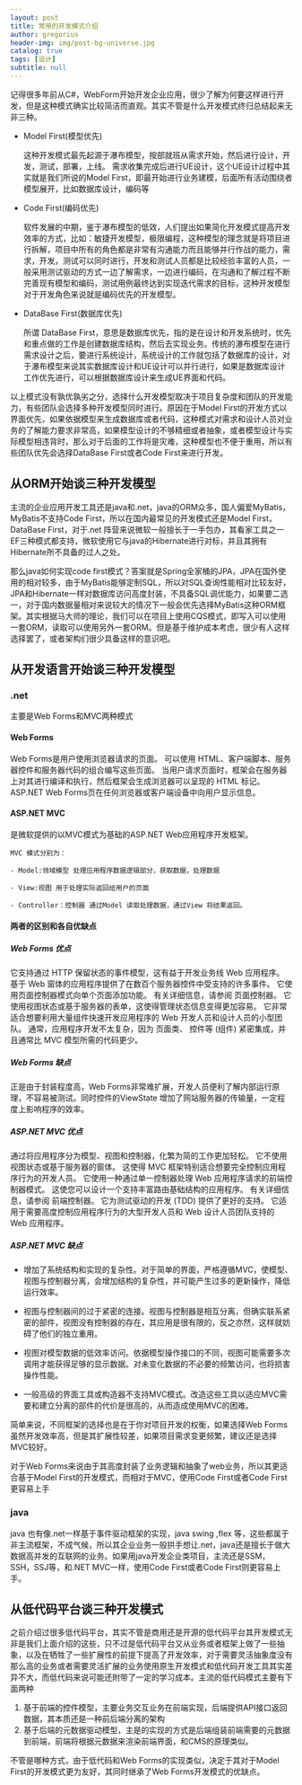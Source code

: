 ```yaml
---
layout: post
title: 常用的开发模式介绍
author: gregorius
header-img: img/post-bg-universe.jpg
catalog: true
tags: [设计]
subtitle: null
---
```


记得很多年前从C#，WebForm开始开发企业应用，很少了解为何要这样进行开发，但是这种模式确实比较简洁而直观。其实不管是什么开发模式终归总结起来无非三种。

- Model First(模型优先)
  
  这种开发模式最先起源于瀑布模型，按部就班从需求开始，然后进行设计，开发，测试，部署，上线。
  需求收集完成后进行UE设计，这个UE设计过程中其实就是我们所说的Model First，即最开始进行业务建模，后面所有活动围绕者模型展开，比如数据库设计，编码等

- Code First(编码优先)
  
  软件发展的中期，鉴于瀑布模型的低效，人们提出如果简化开发模式提高开发效率的方式，比如：敏捷开发模型，极限编程，这种模型的理念就是将项目进行拆解，项目中所有的角色都是非常有沟通能力而且能够并行作战的能力，需求，开发，测试可以同时进行，开发和测试人员都是比较经验丰富的人员，一般采用测试驱动的方式一边了解需求，一边进行编码，在沟通和了解过程不断完善现有模型和编码，测试用例最终达到实现迭代需求的目标，这种开发模型对于开发角色来说就是编码优先的开发模型。

- DataBase First(数据库优先)

  所谓 DataBase First，意思是数据库优先，指的是在设计和开发系统时，优先和重点做的工作是创建数据库结构，然后去实现业务。传统的瀑布模型在进行需求设计之后，要进行系统设计，系统设计的工作就包括了数据库的设计，对于瀑布模型来说其实数据库设计和UE设计可以并行进行，如果是数据库设计工作优先进行，可以根据数据库设计来生成UE界面和代码。

以上模式没有孰优孰劣之分，选择什么开发模型取决于项目复杂度和团队的开发能力，有些团队会选择多种开发模型同时进行。原因在于Model First的开发方式以界面优先，如果依据模型来生成数据库或者代码，这种模式对需求和设计人员对业务的了解能力要求非常高，如果模型设计的不够精细或者抽象，或者模型设计与实际模型相违背时，那么对于后面的工作将是灾难，这种模型也不便于重用，所以有些团队优先会选择DataBase First或者Code First来进行开发。

## 从ORM开始谈三种开发模型

主流的企业应用开发工具还是java和.net，java的ORM众多，国人偏爱MyBatis，MyBatis不支持Code First，所以在国内最常见的开发模式还是Model First，DataBase First，对于.net 阵营来说微软一般擅长于一手包办，其看家工具之一EF三种模式都支持，微软使用它与java的Hibernate进行对标，并且其拥有Hibernate所不具备的过人之处。

那么java如何实现code first模式？答案就是Spring全家桶的JPA，JPA在国外使用的相对较多，由于MyBatis能够定制SQL，所以对SQL查询性能相对比较友好，JPA和Hibernate一样对数据库访问高度封装，不具备SQL调优能力，如果要二选一，对于国内数据量相对来说较大的情况下一般会优先选择MyBatis这种ORM框架。其实根据马大师的理论，我们可以在项目上使用CQS模式，即写入可以使用一套ORM，读取可以使用另外一套ORM。但是基于维护成本考虑，很少有人这样选择罢了，或者架构们很少具备这样的意识吧。

## 从开发语言开始谈三种开发模型

### .net
  
  主要是Web Forms和MVC两种模式

#### Web Forms

  Web Forms是用户使用浏览器请求的页面。 可以使用 HTML、客户端脚本、服务器控件和服务器代码的组合编写这些页面。 当用户请求页面时，框架会在服务器上对其进行编译和执行，然后框架会生成浏览器可以呈现的 HTML 标记。 ASP.NET Web Forms页在任何浏览器或客户端设备中向用户显示信息。

#### ASP.NET MVC

  是微软提供的以MVC模式为基础的ASP.NET Web应用程序开发框架。

    MVC 模式分别为：

    - Model:领域模型 处理应用程序数据逻辑部分，获取数据，处理数据

    - View:视图 用于处理实际返回给用户的页面

    - Controller：控制器 通过Model 读取处理数据，通过View 将结果返回。

#### 两者的区别和各自优缺点

##### Web Forms 优点

它支持通过 HTTP 保留状态的事件模型，这有益于开发业务线 Web 应用程序。 基于 Web 窗体的应用程序提供了在数百个服务器控件中受支持的许多事件。
它使用页面控制器模式向单个页面添加功能。 有关详细信息，请参阅 页面控制器。
它使用视图状态或基于服务器的表单，这使得管理状态信息变得更加容易。
它非常适合想要利用大量组件快速开发应用程序的 Web 开发人员和设计人员的小型团队。
通常，应用程序开发不太复杂，因为 页面类、 控件等 (组件) 紧密集成，并且通常比 MVC 模型所需的代码更少。

##### Web Forms 缺点

 正是由于封装程度高，Web Forms非常难扩展，开发人员便利了解内部运行原理，不容易被测试。同时控件的ViewState 增加了网站服务器的传输量，一定程度上影响程序的效率。

##### ASP.NET MVC 优点

通过将应用程序分为模型、视图和控制器，化繁为简的工作更加轻松。
它不使用视图状态或基于服务器的窗体。 这使得 MVC 框架特别适合想要完全控制应用程序行为的开发人员。
它使用一种通过单一控制器处理 Web 应用程序请求的前端控制器模式。 这使您可以设计一个支持丰富路由基础结构的应用程序。 有关详细信息，请参阅 前端控制器。
它为测试驱动的开发 (TDD) 提供了更好的支持。
它适用于需要高度控制应用程序行为的大型开发人员和 Web 设计人员团队支持的 Web 应用程序。

##### ASP.NET MVC 缺点

- 增加了系统结构和实现的复杂性。对于简单的界面，严格遵循MVC，使模型、视图与控制器分离，会增加结构的复杂性，并可能产生过多的更新操作，降低运行效率。

- 视图与控制器间的过于紧密的连接。视图与控制器是相互分离，但确实联系紧密的部件，视图没有控制器的存在，其应用是很有限的，反之亦然，这样就妨碍了他们的独立重用。

- 视图对模型数据的低效率访问。依据模型操作接口的不同，视图可能需要多次调用才能获得足够的显示数据。对未变化数据的不必要的频繁访问，也将损害操作性能。

- 一般高级的界面工具或构造器不支持MVC模式。改造这些工具以适应MVC需要和建立分离的部件的代价是很高的，从而造成使用MVC的困难。
  
简单来说，不同框架的选择也是在于你对项目开发的权衡，如果选择Web Forms虽然开发效率高，但是其扩展性较差，如果项目需求变更频繁，建议还是选择MVC较好。

对于Web Forms来说由于其高度封装了业务逻辑和抽象了web业务，所以其更适合基于Model First的开发模式，而相对于MVC，使用Code First或者Code First更容易上手

### java

java 也有像.net一样基于事件驱动框架的实现，java swing ,flex 等，这些都属于非主流框架，不成气候，所以其企业业务一般拱手想让.net，java还是擅长于做大数据高并发的互联网的业务。如果用java开发企业类项目，主流还是SSM，SSH，SSJ等，和.NET MVC一样，使用Code First或者Code First则更容易上手。

## 从低代码平台谈三种开发模式

之前介绍过很多低代码平台，其实不管是商用还是开源的低代码平台其开发模式无非是我们上面介绍的这些，只不过是低代码平台又从业务或者框架上做了一些抽象，以及在牺牲了一些扩展性的前提下提高了开发效率，对于需要灵活抽象度没有那么高的业务或者需要灵活扩展的业务使用原生开发模式和低代码开发工具其实差异不大，而低代码来说可能还附带了一定的学习成本。主流的低代码模式主要有下面两种

  1. 基于前端的控件模型，主要业务交互业务在前端实现，后端提供API接口返回数据，其本质还是一种前后端分离的架构
  2. 基于后端的元数据驱动模型，主是的实现的方式是后端组装前端需要的元数据到前端，前端将根据元数据来渲染前端界面，和CMS的原理类似。

不管是哪种方式，由于低代码和Web Forms的实现类似，决定于其对于Model First的开发模式更为友好，其同时继承了Web Forms开发模式的优缺点。
